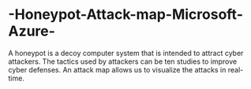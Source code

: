 # -Honeypot-Attack-map-Microsoft-Azure-
A honeypot is a decoy computer system that is intended to attract cyber attackers. The tactics used by attackers can be ten studies to improve cyber defenses. An attack map allows us to visualize the attacks in real-time.
